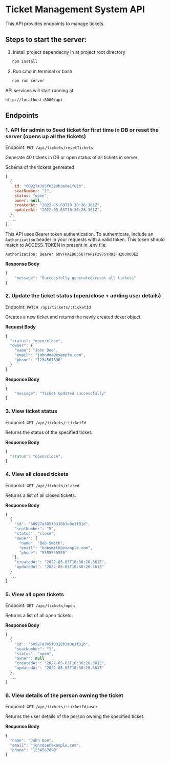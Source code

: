 # Ticket Management System API

This API provides endpoints to manage tickets.

## Steps to start the server:

1. Install project dependecny in at project root directory

```bash
   npm install
```

2. Run cmd in terminal or bash

```bash
   npm run server
```

API services will start running at

```http
http://localhost:8000/api
```

## Endpoints

### 1. API for admin to Seed ticket for first time in DB or reset the server (opens up all the tickets)

Endpoint: `PUT /api/tickets/resetTickets`

Generate 40 tickets in DB or open status of all tickets in server

Schema of the tickets genreated

```javascript
[
  {
    id: "60927a305f0318b3a0e1f81b",
    seatNumber: "1",
    status: "open",
    owner: null,
    createdAt: "2022-05-03T10:30:26.361Z",
    updatedAt: "2022-05-03T10:30:26.361Z",
  },
  ...
];
```

This API uses Bearer token authentication. To authenticate, include an `Authorization` header in your requests with a valid token. This token should match to ACCESS_TOKEN in present in .env file:

```http
Authorization: Bearer GDVFHAED83567YHRIF2975YRUIFH283RUOE2
```

**Response Body**

```javascript
{
    "message": "Successfully generated/reset all tickets"
}
```

### 2. Update the ticket status (open/close + adding user details)

Endpoint: `PATCH /api/tickets/:ticketId`

Creates a new ticket and returns the newly created ticket object.

**Request Body**

```javascript
{
  "status": "open/close",
  "owner": {
    "name": "John Doe",
    "email": "johndoe@example.com",
    "phone": "1234567890"
  }
}
```

**Response Body**

```javascript
{
    "message": "Ticket updated successfully"
}
```

### 3. View ticket status

Endpoint: `GET /api/tickets/:ticketId`

Returns the status of the specified ticket.

**Response Body**

```javascript
{
  "status": "open/close",
}
```

### 4. View all closed tickets

Endpoint: `GET /api/tickets/closed`

Returns a list of all closed tickets.

**Response Body**

```javascript
[
  {
    "id": "60927a305f0318b3a0e1f81d",
    "seatNumber": "5",
    "status": "close",
    "owner": {
      "name": "Bob Smith",
      "email": "bobsmith@example.com",
      "phone": "5555555555"
    },
    "createdAt": "2022-05-03T10:30:26.361Z",
    "updatedAt": "2022-05-03T10:30:26.361Z"
  }
  ...
]
```

### 5. View all open tickets

Endpoint: `GET /api/tickets/open`

Returns a list of all open tickets.

**Response Body**

```javascript
[
  {
    "id": "60927a305f0318b3a0e1f81b",
    "seatNumber": "1",
    "status": "open",
    "owner": null
    "createdAt": "2022-05-03T10:30:26.361Z",
    "updatedAt": "2022-05-03T10:30:26.361Z"
  },
  ...
]
```

### 6. View details of the person owning the ticket

Endpoint: `GET /api/tickets/:ticketId/user`

Returns the user details of the person owning the specified ticket.

**Response Body**

```javascript
{
  "name": "John Doe",
  "email": "johndoe@example.com",
  "phone": "1234567890"
}
```
